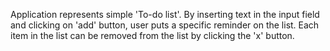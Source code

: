 Application represents simple 'To-do list'. 
By inserting text in the input field and clicking on 'add' button, user puts a specific reminder on the list.
Each item in the list can be removed from the list by clicking the 'x' button.
